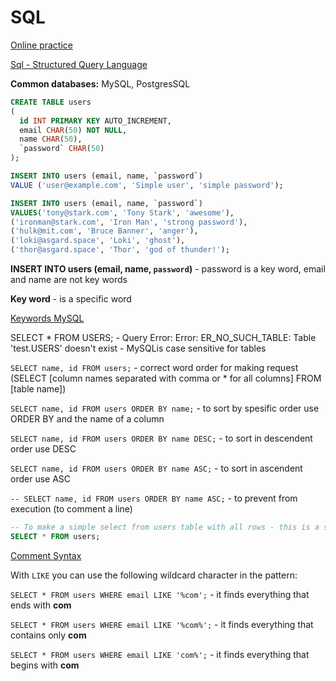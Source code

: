 # SQL 

[Online practice](https://www.db-fiddle.com)

[Sql - Structured Query Language](https://en.wikipedia.org/wiki/SQL)

**Common databases:** MySQL, PostgresSQL

```sql
CREATE TABLE users 
( 
  id INT PRIMARY KEY AUTO_INCREMENT, 
  email CHAR(50) NOT NULL,
  name CHAR(50),
  `password` CHAR(50)
);
```
```sql
INSERT INTO users (email, name, `password`) 
VALUE ('user@example.com', 'Simple user', 'simple password'); 
```
```sql
INSERT INTO users (email, name, `password`) 
VALUES('tony@stark.com', 'Tony Stark', 'awesome'),
('ironman@stark.com', 'Iron Man', 'strong password'),
('hulk@mit.com', 'Bruce Banner', 'anger'),
('loki@asgard.space', 'Loki', 'ghost'),
('thor@asgard.space', 'Thor', 'god of thunder!');
```
**INSERT INTO users (email, name, `password`)**  - password is a key word, email and name are not key words

**Key word** - is a specific word 

[Keywords MySQL](https://dev.mysql.com/doc/refman/5.7/en/keywords.html)

SELECT * FROM USERS;  - Query Error: Error: ER_NO_SUCH_TABLE: Table 'test.USERS' doesn't exist - MySQLis case sensitive for tables


`SELECT name, id FROM users;` - correct word order for making request (SELECT [column names separated with comma or * for all columns] FROM [table name])

`SELECT name, id FROM users ORDER BY name;` - to sort by spesific order use ORDER BY and the name of a column

`SELECT name, id FROM users ORDER BY name DESC;` - to sort in descendent order use DESC

`SELECT name, id FROM users ORDER BY name ASC;` - to sort in ascendent order use ASC

`-- SELECT name, id FROM users ORDER BY name ASC;` - to prevent from execution (to comment a line)

```sql
-- To make a simple select from users table with all rows - this is a simple comment, that will not be executed
SELECT * FROM users; 
```

[Comment Syntax](https://dev.mysql.com/doc/refman/5.7/en/comments.html)

With `LIKE` you can use the following wildcard character in the pattern: 

`SELECT * FROM users WHERE email LIKE '%com';` - it finds everything that ends with **com**

`SELECT * FROM users WHERE email LIKE '%com%';` - it finds everything that contains only **com**

`SELECT * FROM users WHERE email LIKE 'com%';` - it finds everything that begins with **com**


